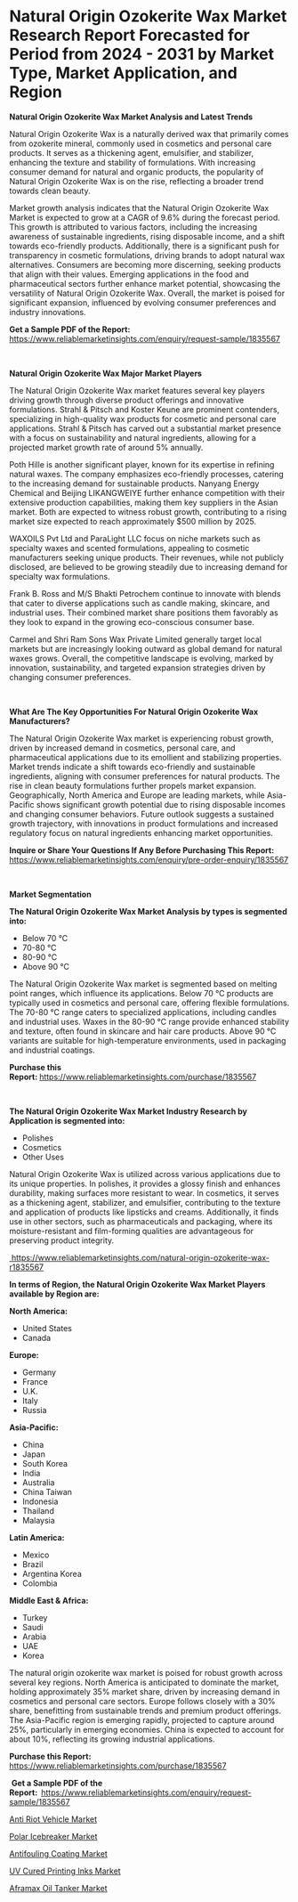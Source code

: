 <p><h1>Natural Origin Ozokerite Wax Market Research Report Forecasted for Period from 2024 -  2031 by Market Type, Market Application, and Region</h1></p><p><strong>Natural Origin Ozokerite Wax Market Analysis and Latest Trends</strong></p>
<p><p>Natural Origin Ozokerite Wax is a naturally derived wax that primarily comes from ozokerite mineral, commonly used in cosmetics and personal care products. It serves as a thickening agent, emulsifier, and stabilizer, enhancing the texture and stability of formulations. With increasing consumer demand for natural and organic products, the popularity of Natural Origin Ozokerite Wax is on the rise, reflecting a broader trend towards clean beauty.</p><p>Market growth analysis indicates that the Natural Origin Ozokerite Wax Market is expected to grow at a CAGR of 9.6% during the forecast period. This growth is attributed to various factors, including the increasing awareness of sustainable ingredients, rising disposable income, and a shift towards eco-friendly products. Additionally, there is a significant push for transparency in cosmetic formulations, driving brands to adopt natural wax alternatives. Consumers are becoming more discerning, seeking products that align with their values. Emerging applications in the food and pharmaceutical sectors further enhance market potential, showcasing the versatility of Natural Origin Ozokerite Wax. Overall, the market is poised for significant expansion, influenced by evolving consumer preferences and industry innovations.</p></p>
<p><strong>Get a Sample PDF of the Report:&nbsp;</strong> <a href="https://www.reliablemarketinsights.com/enquiry/request-sample/1835567?utm_campaign=1622&utm_medium=2&utm_source=Github&utm_content=ia&utm_term=16102024&utm_id=natural-origin-ozokerite-wax">https://www.reliablemarketinsights.com/enquiry/request-sample/1835567</a></p>
<p>&nbsp;</p>
<p><strong>Natural Origin Ozokerite Wax Major Market Players</strong></p>
<p><p>The Natural Origin Ozokerite Wax market features several key players driving growth through diverse product offerings and innovative formulations. Strahl & Pitsch and Koster Keune are prominent contenders, specializing in high-quality wax products for cosmetic and personal care applications. Strahl & Pitsch has carved out a substantial market presence with a focus on sustainability and natural ingredients, allowing for a projected market growth rate of around 5% annually.</p><p>Poth Hille is another significant player, known for its expertise in refining natural waxes. The company emphasizes eco-friendly processes, catering to the increasing demand for sustainable products. Nanyang Energy Chemical and Beijing LIKANGWEIYE further enhance competition with their extensive production capabilities, making them key suppliers in the Asian market. Both are expected to witness robust growth, contributing to a rising market size expected to reach approximately $500 million by 2025.</p><p>WAXOILS Pvt Ltd and ParaLight LLC focus on niche markets such as specialty waxes and scented formulations, appealing to cosmetic manufacturers seeking unique products. Their revenues, while not publicly disclosed, are believed to be growing steadily due to increasing demand for specialty wax formulations.</p><p>Frank B. Ross and M/S Bhakti Petrochem continue to innovate with blends that cater to diverse applications such as candle making, skincare, and industrial uses. Their combined market share positions them favorably as they look to expand in the growing eco-conscious consumer base.</p><p>Carmel and Shri Ram Sons Wax Private Limited generally target local markets but are increasingly looking outward as global demand for natural waxes grows. Overall, the competitive landscape is evolving, marked by innovation, sustainability, and targeted expansion strategies driven by changing consumer preferences.</p></p>
<p>&nbsp;</p>
<p><strong>What Are The Key Opportunities For Natural Origin Ozokerite Wax Manufacturers?</strong></p>
<p><p>The Natural Origin Ozokerite Wax market is experiencing robust growth, driven by increased demand in cosmetics, personal care, and pharmaceutical applications due to its emollient and stabilizing properties. Market trends indicate a shift towards eco-friendly and sustainable ingredients, aligning with consumer preferences for natural products. The rise in clean beauty formulations further propels market expansion. Geographically, North America and Europe are leading markets, while Asia-Pacific shows significant growth potential due to rising disposable incomes and changing consumer behaviors. Future outlook suggests a sustained growth trajectory, with innovations in product formulations and increased regulatory focus on natural ingredients enhancing market opportunities.</p></p>
<p><strong>Inquire or Share Your Questions If Any Before Purchasing This Report:</strong> <a href="https://www.reliablemarketinsights.com/enquiry/pre-order-enquiry/1835567?utm_campaign=1622&utm_medium=2&utm_source=Github&utm_content=ia&utm_term=16102024&utm_id=natural-origin-ozokerite-wax">https://www.reliablemarketinsights.com/enquiry/pre-order-enquiry/1835567</a></p>
<p>&nbsp;</p>
<p><strong>Market Segmentation</strong></p>
<p><strong>The Natural Origin Ozokerite Wax Market Analysis by types is segmented into:</strong></p>
<p><ul><li>Below 70 °C</li><li>70-80 °C</li><li>80-90 °C</li><li>Above 90 °C</li></ul></p>
<p><p>The Natural Origin Ozokerite Wax market is segmented based on melting point ranges, which influence its applications. Below 70 °C products are typically used in cosmetics and personal care, offering flexible formulations. The 70-80 °C range caters to specialized applications, including candles and industrial uses. Waxes in the 80-90 °C range provide enhanced stability and texture, often found in skincare and hair care products. Above 90 °C variants are suitable for high-temperature environments, used in packaging and industrial coatings.</p></p>
<p><strong>Purchase this Report:&nbsp;</strong><a href="https://www.reliablemarketinsights.com/purchase/1835567?utm_campaign=1622&utm_medium=2&utm_source=Github&utm_content=ia&utm_term=16102024&utm_id=natural-origin-ozokerite-wax">https://www.reliablemarketinsights.com/purchase/1835567</a></p>
<p>&nbsp;</p>
<p><strong>The Natural Origin Ozokerite Wax Market Industry Research by Application is segmented into:</strong></p>
<p><ul><li>Polishes</li><li>Cosmetics</li><li>Other Uses</li></ul></p>
<p><p>Natural Origin Ozokerite Wax is utilized across various applications due to its unique properties. In polishes, it provides a glossy finish and enhances durability, making surfaces more resistant to wear. In cosmetics, it serves as a thickening agent, stabilizer, and emulsifier, contributing to the texture and application of products like lipsticks and creams. Additionally, it finds use in other sectors, such as pharmaceuticals and packaging, where its moisture-resistant and film-forming qualities are advantageous for preserving product integrity.</p></p>
<p><a href="https://www.reliablemarketinsights.com/natural-origin-ozokerite-wax-r1835567?utm_campaign=1622&utm_medium=2&utm_source=Github&utm_content=ia&utm_term=16102024&utm_id=natural-origin-ozokerite-wax">&nbsp;https://www.reliablemarketinsights.com/natural-origin-ozokerite-wax-r1835567</a></p>
<p><strong>In terms of Region, the Natural Origin Ozokerite Wax Market Players available by Region are:</strong></p>
<p>
    <p> <strong> North America: </strong>
        <ul>
            <li>United States</li>
            <li>Canada</li>
        </ul>
        </p> 
    <p> <strong> Europe: </strong>
        <ul>
            <li>Germany</li>
            <li>France</li>
            <li>U.K.</li>
            <li>Italy</li>
            <li>Russia</li>
        </ul>
        </p> 
    <p> <strong> Asia-Pacific: </strong>
        <ul>
            <li>China</li>
            <li>Japan</li>
            <li>South Korea</li>
            <li>India</li>
            <li>Australia</li>
            <li>China Taiwan</li>
            <li>Indonesia</li>
            <li>Thailand</li>
            <li>Malaysia</li>
        </ul>
        </p> 
    <p> <strong> Latin America: </strong>
        <ul>
            <li>Mexico</li>
            <li>Brazil</li>
            <li>Argentina Korea</li>
            <li>Colombia</li>
        </ul>
        </p> 
    <p> <strong> Middle East & Africa: </strong>
        <ul>
            <li>Turkey</li>
            <li>Saudi</li>
            <li>Arabia</li>
            <li>UAE</li>
            <li>Korea</li>
        </ul>
    </p>
    </p>
<p><p>The natural origin ozokerite wax market is poised for robust growth across several key regions. North America is anticipated to dominate the market, holding approximately 35% market share, driven by increasing demand in cosmetics and personal care sectors. Europe follows closely with a 30% share, benefitting from sustainable trends and premium product offerings. The Asia-Pacific region is emerging rapidly, projected to capture around 25%, particularly in emerging economies. China is expected to account for about 10%, reflecting its growing industrial applications.</p></p>
<p><strong>Purchase this Report: </strong><a href="https://www.reliablemarketinsights.com/purchase/1835567?utm_campaign=1622&utm_medium=2&utm_source=Github&utm_content=ia&utm_term=16102024&utm_id=natural-origin-ozokerite-wax">https://www.reliablemarketinsights.com/purchase/1835567</a></p>
<p>&nbsp;<strong>Get a Sample PDF of the Report:&nbsp;&nbsp;</strong><a href="https://www.reliablemarketinsights.com/enquiry/request-sample/1835567?utm_campaign=1622&utm_medium=2&utm_source=Github&utm_content=ia&utm_term=16102024&utm_id=natural-origin-ozokerite-wax">https://www.reliablemarketinsights.com/enquiry/request-sample/1835567</a></p>
<p><strong></strong></p>
<p><p><a href="https://www.linkedin.com/pulse/anti-riot-vehicle-market-revolution-2024-2031-trends-shaping-5canf?utm_campaign=1622&utm_medium=2&utm_source=Github&utm_content=ia&utm_term=16102024&utm_id=natural-origin-ozokerite-wax">Anti Riot Vehicle Market</a></p><p><a href="https://www.linkedin.com/pulse/global-polar-icebreaker-market-share-growth-opportunities-hbuvf?utm_campaign=1622&utm_medium=2&utm_source=Github&utm_content=ia&utm_term=16102024&utm_id=natural-origin-ozokerite-wax">Polar Icebreaker Market</a></p><p><a href="https://www.linkedin.com/pulse/disruption-innovation-antifouling-coating-industry-market-analysis-xukee?utm_campaign=1622&utm_medium=2&utm_source=Github&utm_content=ia&utm_term=16102024&utm_id=natural-origin-ozokerite-wax">Antifouling Coating Market</a></p><p><a href="https://www.linkedin.com/pulse/global-uv-cured-printing-inks-market-analysis-trends-forecasts-ux1ge?utm_campaign=1622&utm_medium=2&utm_source=Github&utm_content=ia&utm_term=16102024&utm_id=natural-origin-ozokerite-wax">UV Cured Printing Inks Market</a></p><p><a href="https://www.linkedin.com/pulse/global-aframax-oil-tanker-market-trends-innovations-forward-looking-sgphf?utm_campaign=1622&utm_medium=2&utm_source=Github&utm_content=ia&utm_term=16102024&utm_id=natural-origin-ozokerite-wax">Aframax Oil Tanker Market</a></p></p>